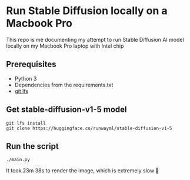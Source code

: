 # Run Stable Diffusion locally on a Macbook Pro

This repo is me documenting my attempt to run Stable Diffusion AI model locally on my Macbook Pro laptop with Intel chip

## Prerequisites

- Python 3
- Dependencies from the requirements.txt
- [git lfs](https://git-lfs.github.com)

## Get stable-diffusion-v1-5 model
```
git lfs install
git clone https://huggingface.co/runwayml/stable-diffusion-v1-5
```

## Run the script
```
./main.py
```

It took 23m 38s to render the image, which is extremely slow 🥴

